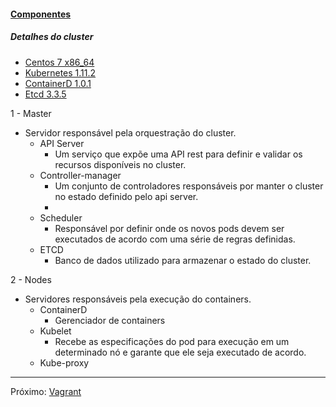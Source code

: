 #### [Componentes](https://kubernetes.io/docs/concepts/overview/components/)

##### Detalhes do cluster
- [Centos 7 x86_64](http://isoredirect.centos.org/centos/7/isos/x86_64/CentOS-7-x86_64-Minimal-1804.iso)
- [Kubernetes 1.11.2](https://github.com/kubernetes/kubernetes/releases/tag/v1.11.2)
- [ContainerD 1.0.1](https://github.com/containerd/containerd/releases/tag/v1.1.3)
- [Etcd 3.3.5](https://github.com/etcd-io/etcd/tree/v3.3.5)


1 - Master
- Servidor responsável pela orquestração do cluster.
  - API Server
    - Um serviço que expõe uma API rest para definir e validar os recursos
    disponíveis no cluster.
  - Controller-manager
    - Um conjunto de controladores responsáveis por manter o cluster no
    estado definido pelo api server.
    - 
  - Scheduler
    - Responsável por definir onde os novos pods devem ser executados
    de acordo com uma série de regras definidas.
  - ETCD
    - Banco de dados utilizado para armazenar o estado do cluster.

2 - Nodes

- Servidores responsáveis pela execução do containers.
  - ContainerD
    - Gerenciador de containers
  - Kubelet
    - Recebe as especificações do pod para execução em um determinado nó
    e garante que ele seja executado de acordo.
  - Kube-proxy

---
Próximo: [Vagrant](vagrant.md)

